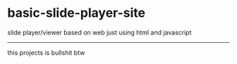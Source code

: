 # basic-slide-player-site
slide player/viewer based on web just using html and javascript

----
this projects is bullshit btw